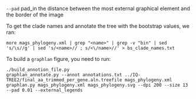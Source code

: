 `--pad` pad_in          the distance between the most external graphical
                        element and the border of the image


To get the clade names and annotate the tree with the bootstrap values, we ran: 

```
more mags_phylogeny.xml | grep "<name>" | grep -v "bin" | sed 's/\s//g' | sed 's/<name>// ; s/<\/name>//' > bs_clade_names.txt
```


To build a `graphlan` figure, you need to run: 

```
./build_annotion_file.py
graphlan_annotate.py --annot annotations.txt ../IQ-TREE2/final_aa_trimmed_per_gene.aln.treefile mags_phylogeny.xml
graphlan.py mags_phylogeny.xml mags_phylogeny.svg --dpi 200 --size 13 --pad 0.01 --external_legends
```



